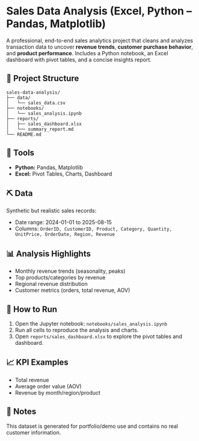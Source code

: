 # Sales Data Analysis (Excel, Python – Pandas, Matplotlib)

A professional, end-to-end sales analytics project that cleans and analyzes transaction data to uncover
**revenue trends**, **customer purchase behavior**, and **product performance**. Includes a Python notebook,
an Excel dashboard with pivot tables, and a concise insights report.

## 📂 Project Structure

```
sales-data-analysis/
├── data/
│   └── sales_data.csv
├── notebooks/
│   └── sales_analysis.ipynb
├── reports/
│   ├── sales_dashboard.xlsx
│   └── summary_report.md
└── README.md
```

## 🔧 Tools
- **Python:** Pandas, Matplotlib
- **Excel:** Pivot Tables, Charts, Dashboard

## ⛏️ Data
Synthetic but realistic sales records:
- Date range: 2024-01-01 to 2025-08-15
- Columns: `OrderID, CustomerID, Product, Category, Quantity, UnitPrice, OrderDate, Region, Revenue`

## 📊 Analysis Highlights
- Monthly revenue trends (seasonality, peaks)
- Top products/categories by revenue
- Regional revenue distribution
- Customer metrics (orders, total revenue, AOV)

## 🚀 How to Run
1. Open the Jupyter notebook: `notebooks/sales_analysis.ipynb`
2. Run all cells to reproduce the analysis and charts.
3. Open `reports/sales_dashboard.xlsx` to explore the pivot tables and dashboard.

## 📈 KPI Examples
- Total revenue
- Average order value (AOV)
- Revenue by month/region/product

## 📘 Notes
This dataset is generated for portfolio/demo use and contains no real customer information.
